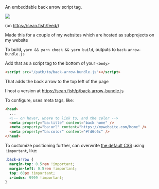 An embeddable back arrow script tag.

<image src="https://github.com/purarue/back-arrow-script/blob/master/example.png?raw=true" />

(on <https://sean.fish/feed/>)

Made this for a couple of my websites which are hosted as subprojects on my website

To build, `yarn && yarn check && yarn build`, outputs to `back-arrow-bundle.js`

Add that as a script tag to the bottom of your `<body>`

```html
<script src="/path/to/back-arrow-bundle.js"></script>
```

That adds the back arrow to the top left of the page

I host a version at <https://sean.fish/p/back-arrow-bundle.js>

To configure, uses meta tags, like:

```html
<head>
  ...
  <!-- on hover, where to link to, and the color -->
  <meta property="ba:title" content="back home" />
  <meta property="ba:url" content="https://mywebsite.com/home" />
  <meta property="ba:color" content="#fd6c6c" />
</head>
```

To customize positioning further, can overwrite [the default CSS](https://github.com/purarue/back-arrow-script/blob/9c0f9b8acbad38cae2a4fbb86ed888ce82de4137/index.ts#L36-L49) using `!important`, like:

```css
.back-arrow {
  margin-top: 0.5rem !important;
  margin-left: 0.5rem !important;
  top: 60px !important;
  z-index: 9999 !important;
}
```
